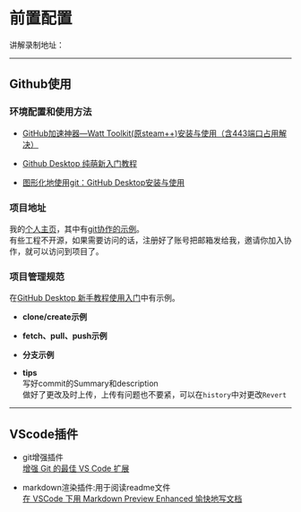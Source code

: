 # 前置配置

讲解录制地址：

---
## Github使用 

### 环境配置和使用方法
- [GitHub加速神器—Watt Toolkit(原steam++)安装与使用（含443端口占用解决）](https://blog.csdn.net/AI_dataloads/article/details/134406009)

- [Github Desktop 纯萌新入门教程](https://zhuanlan.zhihu.com/p/419092209)

- [图形化地使用git：GitHub Desktop安装与使用](https://zhuanlan.zhihu.com/p/666417763)


### 项目地址
我的[个人主页](https://github.com/YuchiZuo)，其中有[git协作的示例](https://github.com/YuchiZuo/git-demo)。  
有些工程不开源，如果需要访问的话，注册好了账号把邮箱发给我，邀请你加入协作，就可以访问到项目了。

### 项目管理规范
在[GitHub Desktop 新手教程使用入门](https://blog.csdn.net/qq_41103204/article/details/116256473)中有示例。

- **clone/create示例**

- **fetch、pull、push示例**

- **分支示例**

- **tips**  
写好commit的Summary和description   
做好了更改及时上传，上传有问题也不要紧，可以在`history`中对更改`Revert`

---

## VScode插件
- git增强插件  
[增强 Git 的最佳 VS Code 扩展](https://www.zhihu.com/tardis/zm/art/438758692?source_id=1005)

- markdown渲染插件:用于阅读readme文件  
[在 VSCode 下用 Markdown Preview Enhanced 愉快地写文档](https://zhuanlan.zhihu.com/p/56699805)